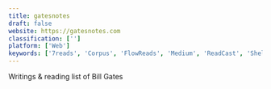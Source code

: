 ```yaml
---
title: gatesnotes
draft: false 
website: https://gatesnotes.com
classification: ['']
platform: ['Web']
keywords: ['7reads', 'Corpus', 'FlowReads', 'Medium', 'ReadCast', 'ShelfJoy', 'Short', 'SoundCloud']
---
```

Writings & reading list of Bill Gates